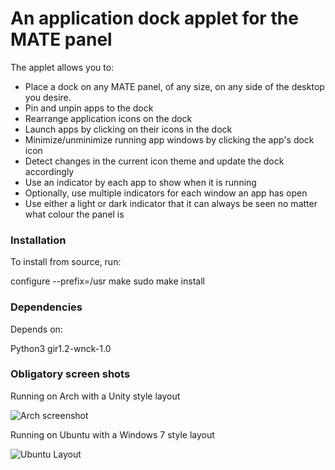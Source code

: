 # An application dock applet for the MATE panel

The applet allows you to:

* Place a dock on any MATE panel, of any size, on any side of the desktop you desire.
* Pin and unpin apps to the dock
* Rearrange application icons on the dock
* Launch apps by clicking on their icons in the dock
* Minimize/unminimize running app windows by clicking the app's dock icon
* Detect changes in the current icon theme and update the dock
	accordingly
* Use an indicator by each app to show when it is running
* Optionally, use multiple indicators for each window an app has open	
* Use either a light or dark indicator that it can always be seen no matter what colour the panel is

### Installation

To install from source, run:
	
configure --prefix=/usr
make
sudo make install

### Dependencies
Depends on: 

Python3
gir1.2-wnck-1.0

### Obligatory screen shots

Running on Arch with a Unity style layout

![Arch screenshot](https://github.com/robint99/screenshots/arch_V0.6_ss.png)

Running on Ubuntu with a Windows 7 style layout

![Ubuntu Layout](https://github.com/robint99/screenshots/Ubuntu_V0.6_ss.png)




